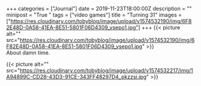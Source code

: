 +++
categories = ["Journal"]
date = 2019-11-23T18:00:00Z
description = ""
minipost = "True "
tags = ["video games"]
title = "Turning 31"
images = ["https://res.cloudinary.com/tobyblog/image/upload/v1574532190/img/6F82E48D-0A58-41EA-8E51-5801F06D4309_vsepo1.jpg"]
+++
{{< picture alt="" src="https://res.cloudinary.com/tobyblog/image/upload/v1574532190/img/6F82E48D-0A58-41EA-8E51-5801F06D4309_vsepo1.jpg" >}}  
About damn time.  
  
{{< picture alt="" src="https://res.cloudinary.com/tobyblog/image/upload/v1574532217/img/1A94899C-CD28-43D3-91CE-343FF48297D4_pkzzsi.jpg" >}}
